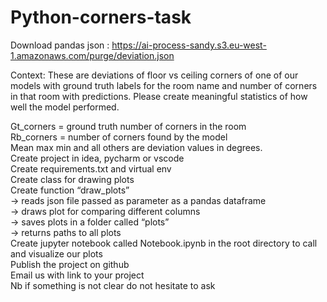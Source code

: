 # Python-corners-task

Download pandas json :
https://ai-process-sandy.s3.eu-west-1.amazonaws.com/purge/deviation.json

Context:
These are deviations of floor vs ceiling corners of one of our models with ground truth labels
for the room name and number of corners in that room with predictions. Please create
meaningful statistics of how well the model performed.

Gt_corners = ground truth number of corners in the room <br>
Rb_corners = number of corners found by the model <br>
Mean max min and all others are deviation values in degrees. <br>
Create project in idea, pycharm or vscode <br>
Create requirements.txt and virtual env <br>
Create class for drawing plots <br>
Create function “draw_plots” <br>
→ reads json file passed as parameter as a pandas dataframe <br>
→ draws plot for comparing different columns<br>
→ saves plots in a folder called “plots”<br>
→ returns paths to all plots<br>
Create jupyter notebook called Notebook.ipynb in the root directory to call and visualize our plots<br>
Publish the project on github<br>
Email us with link to your project<br>
Nb if something is not clear do not hesitate to ask<br>
